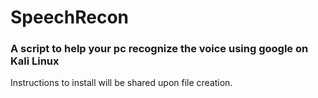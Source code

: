 # SpeechRecon
### A script to help your pc recognize the voice using google on Kali Linux

Instructions to install will be shared upon file creation.
